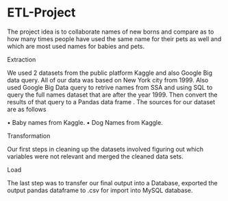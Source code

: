 # ETL-Project

The project idea is to collaborate names of new borns and compare as to how many times people have used the same name for their pets as well and which are most used names for babies and pets.

Extraction

We used 2 datasets from the public platform Kaggle and also Google Big data query. All of our data was based on New York city from 1999. Also used Google Big Data query to retrive names from SSA and using SQL to query the full names dataset that are after the year 1999. Then convert the results of that query to a Pandas data frame . The sources for our dataset are as follows

•	Baby names from Kaggle. •	Dog Names from Kaggle.

Transformation

Our first steps in cleaning up the datasets involved figuring out which variables were not relevant and merged the cleaned data sets.

Load

The last step was to transfer our final output into a Database, exported the output pandas dataframe to .csv for import into MySQL database.
